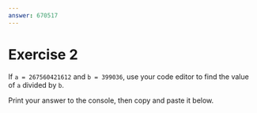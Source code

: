 ```yaml
---
answer: 670517
---
```


# Exercise 2

If `a = 267560421612` and `b = 399036`, use your code editor to find the value
of `a` divided by `b`.

Print your answer to the console, then copy and paste it below.

<AnswerInput :answer="$frontmatter.answer" />
